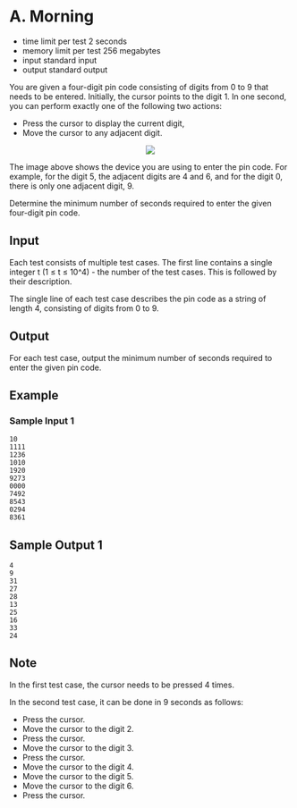 # A. Morning

- time limit per test 2 seconds
- memory limit per test 256 megabytes
- input standard input
- output standard output

You are given a four-digit pin code consisting of digits from 0 to 9 that needs to be entered. Initially, the cursor points to the digit 1. In one second, you can perform exactly one of the following two actions:

- Press the cursor to display the current digit,
- Move the cursor to any adjacent digit.

<p align="center"><img src="https://espresso.codeforces.com/8764a5e2e2f2eda05775f6cbf1fbc53d7699cad5.png"></p>

The image above shows the device you are using to enter the pin code. For example, for the digit 5, the adjacent digits are 4 and 6, and for the digit 0, there is only one adjacent digit, 9.

Determine the minimum number of seconds required to enter the given four-digit pin code.

## Input

Each test consists of multiple test cases. The first line contains a single integer t (1 ≤ t ≤ 10^4) - the number of the test cases. This is followed by their description.

The single line of each test case describes the pin code as a string of length 4, consisting of digits from 0 to 9.

## Output

For each test case, output the minimum number of seconds required to enter the given pin code.

## Example

### Sample Input 1

    10
    1111
    1236
    1010
    1920
    9273
    0000
    7492
    8543
    0294
    8361

## Sample Output 1

    4
    9
    31
    27
    28
    13
    25
    16
    33
    24

## Note

In the first test case, the cursor needs to be pressed 4 times.

In the second test case, it can be done in 9 seconds as follows:

- Press the cursor.
- Move the cursor to the digit 2.
- Press the cursor.
- Move the cursor to the digit 3.
- Press the cursor.
- Move the cursor to the digit 4.
- Move the cursor to the digit 5.
- Move the cursor to the digit 6.
- Press the cursor.
